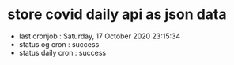# store covid daily api as json data

- last cronjob : Saturday, 17 October 2020 23:15:34
- status og cron : success
- status daily cron : success
      
      